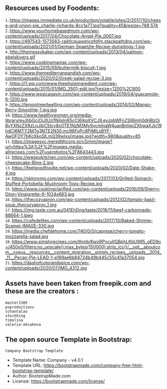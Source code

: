 ## Resources used by Foodents:
`1.`https://images.immediate.co.uk/production/volatile/sites/2/2017/10/cheese-and-onion-pie_charlie-richards-8cc1a77.jpg?quality=45&resize=768,574<br>
`2.`https://www.yourhomebasedmom.com/wp-content/uploads/2017/04/Chocolate-Angel-Pie_0007.jpg<br>
`3.`https://497543-1573563-raikfcquaxqncofqfm.stackpathdns.com/wp-content/uploads/2021/01/German-Spaetzle-Recipe-dumplings-1.jpg<br>
`4.`http://themessybaker.com/wp-content/uploads/2013/04/salmon-ebelskivers.gif<br>
`5.`https://www.cookingmaniac.com/wp-content/uploads/2015/09/buttermilk-biscuit-1.jpg<br>
`6.`https://www.themediterraneandish.com/wp-content/uploads/2020/02/Greek-salad-recipe-3.jpg<br>
`7.`https://i1.wp.com/www.thewholeingredient.com/wp-content/uploads/2015/01/IMG_3501-edit.jpg?resize=1200%2C800<br>
`8.`https://www.jessicagavin.com/wp-content/uploads/2019/04/guacamole-6-1200.jpg<br>
`9.`https://lemontreedwelling.com/wp-content/uploads/2014/02/Mango-Berry-Smoothie-1.jpg.jpg<br>
`10.`https://www.healthywomen.org/media-library/eyJhbGciOiJIUzI1NiIsInR5cCI6IkpXVCJ9.eyJpbWFnZSI6Imh0dHBzOi8vYXNzZXRzLnJibC5tcy8xOTE1NzM3My9vcmlnaW4uanBnIiwiZXhwaXJlc19hdCI6MTY2MTg3NTE2N30.mc96FoPc8PjMjLsBYF-AwOFOY7bKcXkoSlLmQ39wlxs/image.jpg?width=980&quality=85<br>
`11.`https://imagesvc.meredithcorp.io/v3/mm/image?url=https%3A%2F%2Fimages.media-allrecipes.com%2Fuserphotos%2F8643443.jpg<br>
`12.`https://preppykitchen.com/wp-content/uploads/2020/02/chocolate-cheesecake-Blog-2.jpg<br>
`13.`https://feelgoodfoodie.net/wp-content/uploads/2020/02/Date-Shake-4.jpg<br>
`14.`https://skinnyms.com/wp-content/uploads/2017/03/Grilled-Spinach-Stuffed-Portobella-Mushroom-Tops-Recipe.jpg<br>
`15.`https://www.cookingclarified.com/wp-content/uploads/2016/09/Sherry-Dijon-Vinaigrette-9-1024x683.jpg<br>
`16.`https://thecozyapron.com/wp-content/uploads/2012/02/tomato-basil-soup_thecozyapron_1.jpg<br>
`17.`https://img.taste.com.au/041EhDng/taste/2016/11/beef-carbonnade-88664-1.jpeg<br>
`18.`https://cafedelites.com/wp-content/uploads/2017/10/Baked-Shrimp-Scampi-IMAGE-330.jpg<br>
`19.`https://media.chefdehome.com/740/0/0/caprese/cherry-tomato-mozzarella-salad.jpg<br>
`20.`https://www.simplyrecipes.com/thmb/KwoRPvcuIIQBphLKbU995_gED9o=/450x0/filters:no_upscale():max_bytes(150000):strip_icc()/__opt__aboutcom__coeus__resources__content_migration__simply_recipes__uploads__2014__11__Pecan-Pie-LEAD-1-e189ae6b84724b49b445c55c41a37054.jpg<br>
`21.`https://dashofcolorandspice.com/wp-content/uploads/2020/07/IMG_4312.jpg<br>

## Assets have been taken from freepik.com and these are the creators : 

`master1305`<br>
`pvproductions`<br>
`schantalao`<br>
`stockking`<br>
`timolina`<br>
`valeria-aksakova`<br>

## The open source Template in Bootstrap:
`Company Bootstrap Template`
* Template Name: Company - v4.0.1
* Template URL: https://bootstrapmade.com/company-free-html-bootstrap-template/
* Author: BootstrapMade.com
* License: https://bootstrapmade.com/license/
